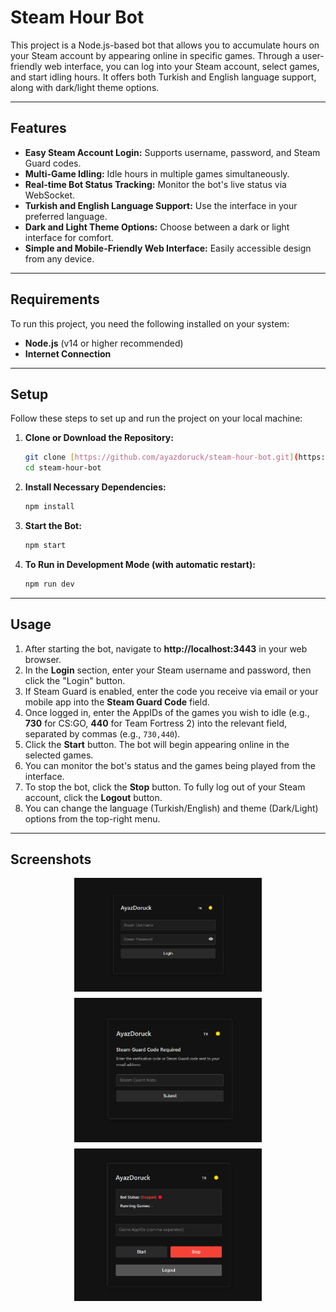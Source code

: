 # Steam Hour Bot

This project is a Node.js-based bot that allows you to accumulate hours on your Steam account by appearing online in specific games. Through a user-friendly web interface, you can log into your Steam account, select games, and start idling hours. It offers both Turkish and English language support, along with dark/light theme options.

---

## Features

* **Easy Steam Account Login:** Supports username, password, and Steam Guard codes.
* **Multi-Game Idling:** Idle hours in multiple games simultaneously.
* **Real-time Bot Status Tracking:** Monitor the bot's live status via WebSocket.
* **Turkish and English Language Support:** Use the interface in your preferred language.
* **Dark and Light Theme Options:** Choose between a dark or light interface for comfort.
* **Simple and Mobile-Friendly Web Interface:** Easily accessible design from any device.

---

## Requirements

To run this project, you need the following installed on your system:

* **Node.js** (v14 or higher recommended)
* **Internet Connection**

---

## Setup

Follow these steps to set up and run the project on your local machine:

1.  **Clone or Download the Repository:**
    ```bash
    git clone [https://github.com/ayazdoruck/steam-hour-bot.git](https://github.com/ayazdoruck/steam-hour-bot.git)
    cd steam-hour-bot
    ```

2.  **Install Necessary Dependencies:**
    ```bash
    npm install
    ```

3.  **Start the Bot:**
    ```bash
    npm start
    ```

4.  **To Run in Development Mode (with automatic restart):**
    ```bash
    npm run dev
    ```

---

## Usage

1.  After starting the bot, navigate to **http://localhost:3443** in your web browser.
2.  In the **Login** section, enter your Steam username and password, then click the "Login" button.
3.  If Steam Guard is enabled, enter the code you receive via email or your mobile app into the **Steam Guard Code** field.
4.  Once logged in, enter the AppIDs of the games you wish to idle (e.g., **730** for CS:GO, **440** for Team Fortress 2) into the relevant field, separated by commas (e.g., `730,440`).
5.  Click the **Start** button. The bot will begin appearing online in the selected games.
6.  You can monitor the bot's status and the games being played from the interface.
7.  To stop the bot, click the **Stop** button. To fully log out of your Steam account, click the **Logout** button.
8.  You can change the language (Turkish/English) and theme (Dark/Light) options from the top-right menu.

---

## Screenshots

<div style="display:flex; flex-wrap:wrap; justify-content:center; gap:10px;">
    <img src="screenshots/sc1.png" alt="Login Page" width="300">
    <img src="screenshots/sc3.png" alt="Login Page2" width="300">
    <img src="screenshots/sc2.png" alt="Home Page" width="300">
</div>
